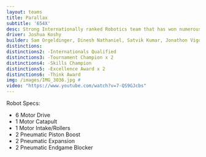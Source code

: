 ```yaml
---
layout: teams
title: Parallax
subtitle: '654X'
desc: Strong Internationally ranked Robotics team that has won numerous awards including best Programming at State.
driver: Joshua Koshy
builder: Sam Orgeldinger, Dinesh Nathaniel, Satvik Kumar, Jonathon Vigo
distinctions: 
distinctions2: -Internationals Qualified
distinctions3: -Tournament Champion x 2
distinctions4: -Skills Champion
distinctions5: -Excellence Award x 2
distinctions6: -Think Award
img: /images/IMG_3036.jpg #
video: "https://www.youtube.com/watch?v=7-QS9GJcbs" 
---
```

Robot Specs:
- 6 Motor Drive
- 1 Motor Catapult
- 1 Motor Intake/Rollers
- 2 Pneumatic Piston Boost
- 2 Pneumatic Expansion
- 2 Pneumatic Endgame Blocker
